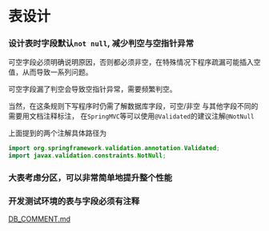 # 表设计

### 设计表时字段默认`not null`, 减少判空与空指针异常

可空字段必须明确说明原因，否则都必须非空，在特殊情况下程序疏漏可能插入空值，从而导致一系列问题。

可空字段漏了判空会导致空指针异常，需要频繁判空。

当然，在这条规则下写程序时仍需了解数据库字段，可空/非空 与其他字段不同的需要用文档注释标注，
在`SpringMVC`等可以使用`@Validated`的建议注解`@NotNull`

上面提到的两个注解具体路径为
```java
import org.springframework.validation.annotation.Validated;
import javax.validation.constraints.NotNull;
```


### 大表考虑分区，可以非常简单地提升整个性能


### 开发测试环境的表与字段必须有注释

[DB_COMMENT.md](DB_COMMENT.md)